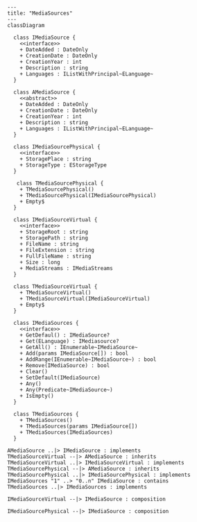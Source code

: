 ﻿```mermaid
---
title: "MediaSources"
---
classDiagram

  class IMediaSource {
    <<interface>>
    + DateAdded : DateOnly
    + CreationDate : DateOnly
    + CreationYear : int
    + Description : string
    + Languages : IListWithPrincipal~ELanguage~
  }

  class AMediaSource {
    <<abstract>>
    + DateAdded : DateOnly
    + CreationDate : DateOnly
    + CreationYear : int
    + Description : string
    + Languages : IListWithPrincipal~ELanguage~
  }
  
  class IMediaSourcePhysical {
    <<interface>>
    + StoragePlace : string
    + StorageType : EStorageType
  }

   class TMediaSourcePhysical {
    + TMediaSourcePhysical()
    + TMediaSourcePhysical(IMediaSourcePhysical)
    + Empty$
  }

  class IMediaSourceVirtual {
    <<interface>>
    + StorageRoot : string
    + StoragePath : string
    + FileName : string
    + FileExtension : string
    + FullFileName : string
    + Size : long
    + MediaStreams : IMediaStreams
  }

  class TMediaSourceVirtual {
    + TMediaSourceVirtual()
    + TMediaSourceVirtual(IMediaSourceVirtual)
    + Empty$
  }

  class IMediaSources {
    <<interface>>
    + GetDefaul() : IMediaSource?
    + Get(ELanguage) : IMediasource?
    + GetAll() : IEnumerable~IMediaSource~
    + Add(params IMediaSource[]) : bool
    + AddRange(IEnumerable~IMediaSource~) : bool
    + Remove(IMediaSource) : bool
    + Clear()
    + SetDefault(IMediaSource)
    + Any()
    + Any(Predicate~IMediaSource~)
    + IsEmpty()
  }

  class TMediaSources {
    + TMediaSources()
    + TMediaSources(params IMediaSource[])
    + TMediaSources(IMediaSources)
  }

AMediaSource ..|> IMediaSource : implements
TMediaSourceVirtual --|> AMediaSource : inherits
TMediaSourceVirtual ..|> IMediaSourceVirtual : implements
TMediaSourcePhysical --|> AMediaSource : inherits
TMediaSourcePhysical ..|> IMediaSourcePhysical : implements
IMediaSources "1" ..> "0..n" IMediaSource : contains
TMediaSources ..|> IMediaSources : implements

IMediaSourceVirtual --|> IMediaSource : composition
 
IMediaSourcePhysical --|> IMediaSource : composition
